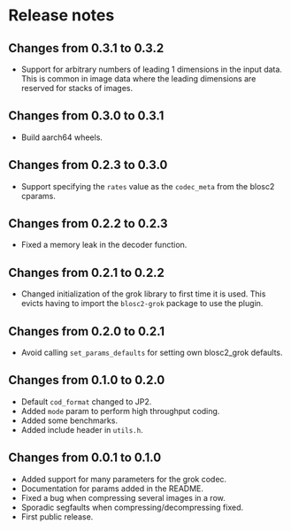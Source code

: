 # Release notes

## Changes from 0.3.1 to 0.3.2

* Support for arbitrary numbers of leading 1 dimensions in the input data.
  This is common in image data where the leading dimensions are reserved for
  stacks of images.

## Changes from 0.3.0 to 0.3.1

* Build aarch64 wheels.


## Changes from 0.2.3 to 0.3.0

* Support specifying the `rates` value as the
 `codec_meta` from the blosc2 cparams.


## Changes from 0.2.2 to 0.2.3

* Fixed a memory leak in the decoder function.


## Changes from 0.2.1 to 0.2.2

* Changed initialization of the grok library
  to first time it is used. This evicts having to import
  the `blosc2-grok` package to use the plugin.


## Changes from 0.2.0 to 0.2.1

* Avoid calling `set_params_defaults` for setting own blosc2_grok defaults.


## Changes from 0.1.0 to 0.2.0

* Default `cod_format` changed to JP2.
* Added `mode` param to perform high throughput coding.
* Added some benchmarks.
* Added include header in `utils.h`.


## Changes from 0.0.1 to 0.1.0

* Added support for many parameters for the grok codec.
* Documentation for params added in the README.
* Fixed a bug when compressing several images in a row.
* Sporadic segfaults when compressing/decompressing fixed.
* First public release.
